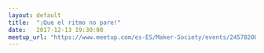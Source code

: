 ```yaml
---
layout: default
title:  "¡Que el ritmo no pare!"
date:   2017-12-13 19:30:00
meetup_url: "https://www.meetup.com/es-ES/Maker-Society/events/245782085/"
---
```

